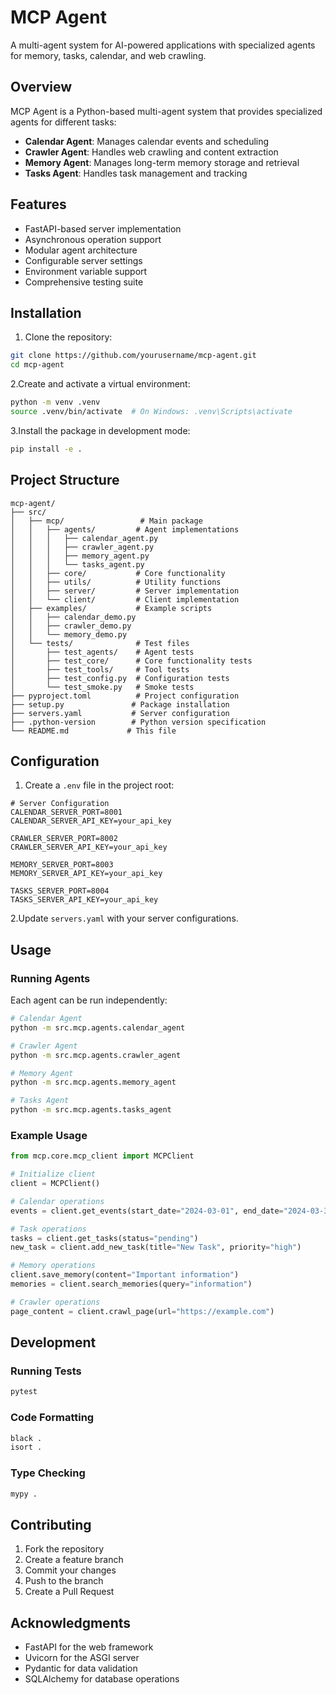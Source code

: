 # MCP Agent

A multi-agent system for AI-powered applications with specialized agents for memory, tasks, calendar, and web crawling.

## Overview

MCP Agent is a Python-based multi-agent system that provides specialized agents for different tasks:

- **Calendar Agent**: Manages calendar events and scheduling
- **Crawler Agent**: Handles web crawling and content extraction
- **Memory Agent**: Manages long-term memory storage and retrieval
- **Tasks Agent**: Handles task management and tracking

## Features

- FastAPI-based server implementation
- Asynchronous operation support
- Modular agent architecture
- Configurable server settings
- Environment variable support
- Comprehensive testing suite

## Installation

1. Clone the repository:

```bash
git clone https://github.com/yourusername/mcp-agent.git
cd mcp-agent
```

2.Create and activate a virtual environment:

```bash
python -m venv .venv
source .venv/bin/activate  # On Windows: .venv\Scripts\activate
```

3.Install the package in development mode:

```bash
pip install -e .
```

## Project Structure

```plaintext
mcp-agent/
├── src/
│   ├── mcp/                 # Main package
│   │   ├── agents/         # Agent implementations
│   │   │   ├── calendar_agent.py
│   │   │   ├── crawler_agent.py
│   │   │   ├── memory_agent.py
│   │   │   └── tasks_agent.py
│   │   ├── core/           # Core functionality
│   │   ├── utils/          # Utility functions
│   │   ├── server/         # Server implementation
│   │   └── client/         # Client implementation
│   ├── examples/           # Example scripts
│   │   ├── calendar_demo.py
│   │   ├── crawler_demo.py
│   │   └── memory_demo.py
│   └── tests/              # Test files
│       ├── test_agents/    # Agent tests
│       ├── test_core/      # Core functionality tests
│       ├── test_tools/     # Tool tests
│       ├── test_config.py  # Configuration tests
│       └── test_smoke.py   # Smoke tests
├── pyproject.toml          # Project configuration
├── setup.py               # Package installation
├── servers.yaml           # Server configuration
├── .python-version        # Python version specification
└── README.md             # This file
```

## Configuration

1. Create a `.env` file in the project root:

```env
# Server Configuration
CALENDAR_SERVER_PORT=8001
CALENDAR_SERVER_API_KEY=your_api_key

CRAWLER_SERVER_PORT=8002
CRAWLER_SERVER_API_KEY=your_api_key

MEMORY_SERVER_PORT=8003
MEMORY_SERVER_API_KEY=your_api_key

TASKS_SERVER_PORT=8004
TASKS_SERVER_API_KEY=your_api_key
```

2.Update `servers.yaml` with your server configurations.

## Usage

### Running Agents

Each agent can be run independently:

```bash
# Calendar Agent
python -m src.mcp.agents.calendar_agent

# Crawler Agent
python -m src.mcp.agents.crawler_agent

# Memory Agent
python -m src.mcp.agents.memory_agent

# Tasks Agent
python -m src.mcp.agents.tasks_agent
```

### Example Usage

```python
from mcp.core.mcp_client import MCPClient

# Initialize client
client = MCPClient()

# Calendar operations
events = client.get_events(start_date="2024-03-01", end_date="2024-03-31")

# Task operations
tasks = client.get_tasks(status="pending")
new_task = client.add_new_task(title="New Task", priority="high")

# Memory operations
client.save_memory(content="Important information")
memories = client.search_memories(query="information")

# Crawler operations
page_content = client.crawl_page(url="https://example.com")
```

## Development

### Running Tests

```bash
pytest
```

### Code Formatting

```bash
black .
isort .
```

### Type Checking

```bash
mypy .
```

## Contributing

1. Fork the repository
2. Create a feature branch
3. Commit your changes
4. Push to the branch
5. Create a Pull Request

## Acknowledgments

- FastAPI for the web framework
- Uvicorn for the ASGI server
- Pydantic for data validation
- SQLAlchemy for database operations
